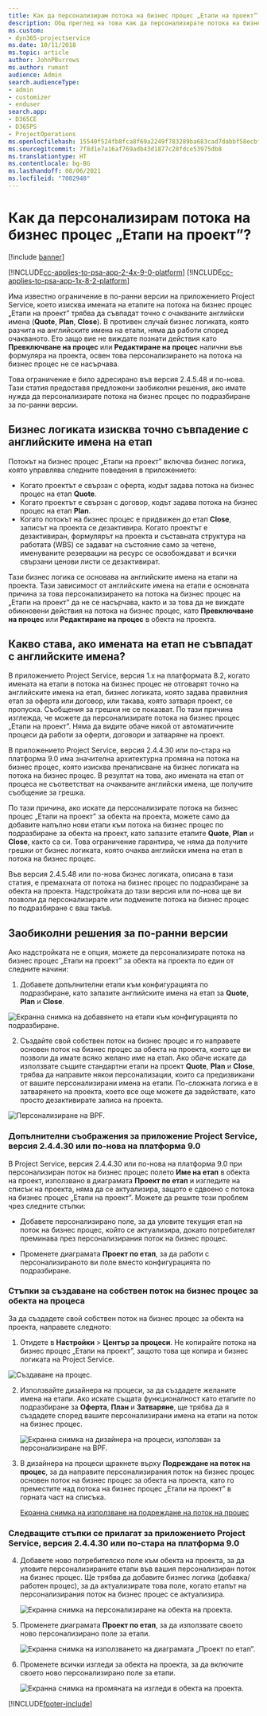 ```yaml
---
title: Как да персонализирам потока на бизнес процес „Етапи на проект”?
description: Общ преглед на това как да персонализирате потока на бизнес процес „Етапи на проект”.
ms.custom:
- dyn365-projectservice
ms.date: 10/11/2018
ms.topic: article
author: JohnPBurrows
ms.author: rumant
audience: Admin
search.audienceType:
- admin
- customizer
- enduser
search.app:
- D365CE
- D365PS
- ProjectOperations
ms.openlocfilehash: 15540f524fb8fca8f69a2249f783289ba683cad7dabbf58ecbf620d147e5d491
ms.sourcegitcommit: 7f8d1e7a16af769adb43d1877c28fdce53975db8
ms.translationtype: HT
ms.contentlocale: bg-BG
ms.lasthandoff: 08/06/2021
ms.locfileid: "7002948"
---
```

# <a name="how-do-i-customize-the-project-stages-business-process-flow"></a>Как да персонализирам потока на бизнес процес „Етапи на проект”?

[!include [banner](../includes/psa-now-project-operations.md)]

[!INCLUDE[cc-applies-to-psa-app-2-4x-9-0-platform](../includes/cc-applies-to-psa-app-2-4x-9-0-platform.md)]
[!INCLUDE[cc-applies-to-psa-app-1x-8-2-platform](../includes/cc-applies-to-psa-app-1x-8-2-platform.md)]

Има известно ограничение в по-ранни версии на приложението Project Service, което изисква имената на етапите на потока на бизнес процес „Етапи на проект” трябва да съвпадат точно с очакваните английски имена (**Quote**, **Plan**, **Close**). В противен случай бизнес логиката, която разчита на английските имена на етапи, няма да работи според очакваното. Ето защо вие не виждате познати действия като **Превключване на процес** или **Редактиране на процес** налични във формуляра на проекта, освен това персонализирането на потока на бизнес процес не се насърчава. 

Това ограничение е било адресирано във версия 2.4.5.48 и по-нова. Тази статия предоставя предложени заобиколни решения, ако имате нужда да персонализирате потока на бизнес процес по подразбиране за по-ранни версии.  

## <a name="business-logic-requires-an-exact-match-with-english-stage-names"></a>Бизнес логиката изисква точно съвпадение с английските имена на етап

Потокът на бизнес процес „Етапи на проект” включва бизнес логика, която управлява следните поведения в приложението:
- Когато проектът е свързан с оферта, кодът задава потока на бизнес процес на етап **Quote**.
- Когато проектът е свързан с договор, кодът задава потока на бизнес процес на етап **Plan**.
- Когато потокът на бизнес процес е придвижен до етап **Close**, записът на проекта се дезактивира. Когато проектът е дезактивиран, формулярът на проекта и съставната структура на работата (WBS) се задават на състояние само за четене, именуваните резервации на ресурс се освобождават и всички свързани ценови листи се дезактивират.

Тази бизнес логика се основава на английските имена на етапи на проекта. Тази зависимост от английските имена на етапи е основната причина за това персонализирането на потока на бизнес процес на „Етапи на проект” да не се насърчава, както и за това да не виждате обикновени действия на потока на бизнес процес, като **Превключване на процес** или **Редактиране на процес** в обекта на проекта.

## <a name="what-happens-if-the-stage-names-dont-match-the-english-names"></a>Какво става, ако имената на етап не съвпадат с английските имена?

В приложението Project Service, версия 1.x на платформата 8.2, когато имената на етапи в потока на бизнес процес не отговарят точно на английските имена на етап, бизнес логиката, която задава правилния етап за оферта или договор, или такава, която затваря проект, се пропуска. Съобщения за грешки не се показват. По тази причина изглежда, че можете да персонализирате потока на бизнес процес „Етапи на проект”. Няма да видите обаче никой от автоматичните процеси да работи за оферти, договори и затваряне на проект.

В приложението Project Service, версия 2.4.4.30 или по-стара на платформа 9.0 има значителна архитектурна промяна на потока на бизнес процес, която изисква пренаписване на бизнес логиката на потока на бизнес процес. В резултат на това, ако имената на етап от процеса не съответстват на очакваните английски имена, ще получите съобщение за грешка. 

По тази причина, ако искате да персонализирате потока на бизнес процес „Етапи на проект” за обекта на проекта, можете само да добавите напълно нови етапи към потока на бизнес процес по подразбиране за обекта на проект, като запазите етапите **Quote**, **Plan** и **Close**, както са си. Това ограничение гарантира, че няма да получите грешки от бизнес логиката, която очаква английски имена на етап в потока на бизнес процес.

Във версия 2.4.5.48 или по-нова бизнес логиката, описана в тази статия, е премахната от потока на бизнес процес по подразбиране за обекта на проекта. Надстройката до тази версия или по-нова ще ви позволи да персонализирате или подмените потока на бизнес процес по подразбиране с ваш такъв. 

## <a name="workarounds-for-earlier-versions"></a>Заобиколни решения за по-ранни версии

Ако надстройката не е опция, можете да персонализирате потока на бизнес процес „Етапи на проект” за обекта на проекта по един от следните начини:

1. Добавете допълнителни етапи към конфигурацията по подразбиране, като запазите английските имена на етап за **Quote**, **Plan** и **Close**.


![Екранна снимка на добавянето на етапи към конфигурацията по подразбиране.](media/FAQ-Customize-BPF-1.png)
 
2. Създайте свой собствен поток на бизнес процес и го направете основен поток на бизнес процес за обекта на проекта, което ще ви позволи да имате всяко желано име на етап. Ако обаче искате да използвате същите стандартни етапи на проект **Quote**, **Plan** и **Close**, трябва да направите някои персонализации, които са предизвикани от вашите персонализирани имена на етапи. По-сложната логика е в затварянето на проекта, което все още можете да задействате, като просто дезактивирате записа на проекта.

![Персонализиране на BPF.](media/FAQ-Customize-BPF-2.png)

### <a name="additional-considerations-for-project-service-app-version-24430-or-earlier-on-platform-90"></a>Допълнителни съображения за приложение Project Service, версия 2.4.4.30 или по-нова на платформа 9.0

В Project Service, версия 2.4.4.30 или по-нова на платформа 9.0 при персонализиран поток на бизнес процес полето **Име на етап** в обекта на проект, използвано в диаграмата **Проект по етап** и изгледите на списък на проекта, няма да се актуализира, защото е сдвоено с потока на бизнес процес „Етапи на проект”. Можете да решите този проблем чрез следните стъпки:

- Добавете персонализирано поле, за да уловите текущия етап на поток на бизнес процес, който се актуализира, докато потребителят преминава през персонализирания поток на бизнес процес.

- Променете диаграмата **Проект по етап**, за да работи с персонализираното ви поле вместо конфигурацията по подразбиране.

### <a name="steps-to-create-your-own-business-process-flow-for-the-project-entity"></a>Стъпки за създаване на собствен поток на бизнес процес за обекта на процеса

За да създадете свой собствен поток на бизнес процес за обекта на проекта, направете следното:

1. Отидете в **Настройки** > **Център за процеси**. Не копирайте потока на бизнес процес „Етапи на проект”, защото това ще копира и бизнес логиката на Project Service.

  ![Създаване на процес.](media/FAQ-Customize-BPF-3.png)

2. Използвайте дизайнера на процеси, за да създадете желаните имена на етапи. Ако искате същата функционалност като етапите по подразбиране за **Оферта**, **План** и **Затваряне**, ще трябва да я създадете според вашите персонализирани имена на етапи на поток на бизнес процес.

   ![Екранна снимка на дизайнера на процеси, използван за персонализиране на BPF.](media/FAQ-Customize-BPF-4.png) 

3. В дизайнера на процеси щракнете върху **Подреждане на поток на процес**, за да направите персонализирания поток на бизнес процес основен поток на бизнес процес за обекта на проекта, като го преместите над потока на бизнес процес „Етапи на проект” в горната част на списъка.


   [Екранна снимка на използване на подреждане на поток на процес](media/FAQ-Customize-BPF-5-720.png)

### <a name="the-following-steps-apply-to-project-service-app-24430-or-earlier-on-the-90-platform"></a>Следващите стъпки се прилагат за приложението Project Service, версия 2.4.4.30 или по-стара на платформа 9.0

4. Добавете ново потребителско поле към обекта на проекта, за да уловите персонализираните етапи във вашия персонализиран поток на бизнес процес. Ще трябва да добавите бизнес логика (добавка/работен процес), за да актуализирате това поле, когато етапът на персонализирания поток на бизнес процес се актуализира.

   ![Екранна снимка на персонализиране на обекта на проекта.](media/FAQ-Customize-BPF-6-720.png)

5. Променете диаграмата **Проект по етап**, за да използвате своето ново персонализирано поле за етапи.

   ![Екранна снимка на използването на диаграмата „Проект по етап”.](media/FAQ-Customize-BPF-7-720.png)

6. Променете всички изгледи за обекта на проекта, за да включите своето ново персонализирано поле за етапи.

   ![Екранна снимка на промяната на изгледи в обекта на проекта.](media/FAQ-Customize-BPF-8-720.png)



[!INCLUDE[footer-include](../includes/footer-banner.md)]